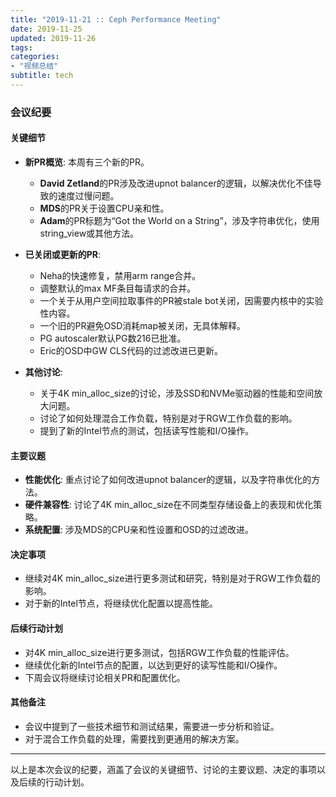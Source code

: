```yaml
---
title: "2019-11-21 :: Ceph Performance Meeting"
date: 2019-11-25
updated: 2019-11-26
tags:
categories:
- "视频总结"
subtitle: tech
---
```



### 会议纪要

#### 关键细节
- **新PR概览**: 本周有三个新的PR。
  - **David Zetland**的PR涉及改进upnot balancer的逻辑，以解决优化不佳导致的速度过慢问题。
  - **MDS**的PR关于设置CPU亲和性。
  - **Adam**的PR标题为“Got the World on a String”，涉及字符串优化，使用string_view或其他方法。

- **已关闭或更新的PR**:
  - Neha的快速修复，禁用arm range合并。
  - 调整默认的max MF条目每请求的合并。
  - 一个关于从用户空间拉取事件的PR被stale bot关闭，因需要内核中的实验性内容。
  - 一个旧的PR避免OSD消耗map被关闭，无具体解释。
  - PG autoscaler默认PG数216已批准。
  - Eric的OSD中GW CLS代码的过滤改进已更新。

- **其他讨论**:
  - 关于4K min_alloc_size的讨论，涉及SSD和NVMe驱动器的性能和空间放大问题。
  - 讨论了如何处理混合工作负载，特别是对于RGW工作负载的影响。
  - 提到了新的Intel节点的测试，包括读写性能和I/O操作。

#### 主要议题
- **性能优化**: 重点讨论了如何改进upnot balancer的逻辑，以及字符串优化的方法。
- **硬件兼容性**: 讨论了4K min_alloc_size在不同类型存储设备上的表现和优化策略。
- **系统配置**: 涉及MDS的CPU亲和性设置和OSD的过滤改进。

#### 决定事项
- 继续对4K min_alloc_size进行更多测试和研究，特别是对于RGW工作负载的影响。
- 对于新的Intel节点，将继续优化配置以提高性能。

#### 后续行动计划
- 对4K min_alloc_size进行更多测试，包括RGW工作负载的性能评估。
- 继续优化新的Intel节点的配置，以达到更好的读写性能和I/O操作。
- 下周会议将继续讨论相关PR和配置优化。

#### 其他备注
- 会议中提到了一些技术细节和测试结果，需要进一步分析和验证。
- 对于混合工作负载的处理，需要找到更通用的解决方案。

---

以上是本次会议的纪要，涵盖了会议的关键细节、讨论的主要议题、决定的事项以及后续的行动计划。